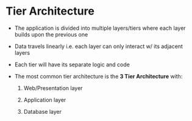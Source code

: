 # Tier Architecture

- The application is divided into multiple layers/tiers where each layer builds
upon the previous one

- Data travels linearly i.e. each layer can only interact w/ its adjacent layers

- Each tier will have its separate logic and code

- The most common tier architecture is the **3 Tier Architecture** with:

    1. Web/Presentation layer

    2. Application layer

    3. Database layer
